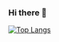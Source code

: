 ### Hi there 👋

<!-- 卡片生成：https://github.com/anuraghazra/github-readme-stats -->
<!-- [![Anurag's GitHub stats](https://github-readme-stats.vercel.app/api?username=seekincs)](https://github.com/anuraghazra/github-readme-stats) -->

[![Top Langs](https://github-readme-stats.vercel.app/api/top-langs/?username=seekincs&layout=compact)](https://github.com/anuraghazra/github-readme-stats)

<!--
**seekincs/seekincs** is a ✨ _special_ ✨ repository because its `README.md` (this file) appears on your GitHub profile.

Here are some ideas to get you started:

- 🔭 I’m currently working on ...
- 🌱 I’m currently learning ...
- 👯 I’m looking to collaborate on ...
- 🤔 I’m looking for help with ...
- 💬 Ask me about ...
- 📫 How to reach me: ...
- 😄 Pronouns: ...
- ⚡ Fun fact: ...
-->
